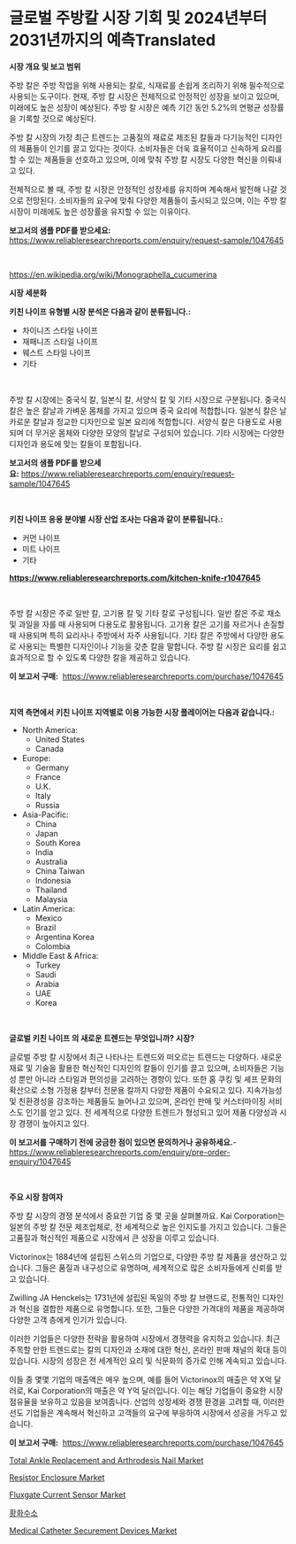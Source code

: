 <p><h1>글로벌 주방칼 시장 기회 및 2024년부터 2031년까지의 예측Translated</h1></p><p><strong>시장 개요 및 보고 범위</strong></p>
<p><p>주방 칼은 주방 작업을 위해 사용되는 칼로, 식재료를 손쉽게 조리하기 위해 필수적으로 사용되는 도구이다. 현재, 주방 칼 시장은 전체적으로 안정적인 성장을 보이고 있으며, 미래에도 높은 성장이 예상된다. 주방 칼 시장은 예측 기간 동안 5.2%의 연평균 성장률을 기록할 것으로 예상된다.</p><p>주방 칼 시장의 가장 최근 트렌드는 고품질의 재료로 제조된 칼들과 다기능적인 디자인의 제품들이 인기를 끌고 있다는 것이다. 소비자들은 더욱 효율적이고 신속하게 요리를 할 수 있는 제품들을 선호하고 있으며, 이에 맞춰 주방 칼 시장도 다양한 혁신을 이뤄내고 있다.</p><p>전체적으로 볼 때, 주방 칼 시장은 안정적인 성장세를 유지하며 계속해서 발전해 나갈 것으로 전망된다. 소비자들의 요구에 맞춰 다양한 제품들이 출시되고 있으며, 이는 주방 칼 시장이 미래에도 높은 성장률을 유지할 수 있는 이유이다.</p></p>
<p><strong>보고서의 샘플 PDF를 받으세요:</strong> <a href="https://www.reliableresearchreports.com/enquiry/request-sample/1047645">https://www.reliableresearchreports.com/enquiry/request-sample/1047645</a></p>
<p>&nbsp;</p>
<p><a href="https://en.wikipedia.org/wiki/Monographella_cucumerina">https://en.wikipedia.org/wiki/Monographella_cucumerina</a></p>
<p><strong>시장 세분화</strong></p>
<p><strong>키친 나이프 유형별 시장 분석은 다음과 같이 분류됩니다.:</strong></p>
<p><ul><li>차이니즈 스타일 나이프</li><li>재패니즈 스타일 나이프</li><li>웨스트 스타일 나이프</li><li>기타</li></ul></p>
<p>&nbsp;</p>
<p><p>주방 칼 시장에는 중국식 칼, 일본식 칼, 서양식 칼 및 기타 시장으로 구분됩니다. 중국식 칼은 높은 칼날과 가벼운 몸체를 가지고 있으며 중국 요리에 적합합니다. 일본식 칼은 날카로운 칼날과 정교한 디자인으로 일본 요리에 적합합니다. 서양식 칼은 다용도로 사용되며 더 무거운 몸체와 다양한 모양의 칼날로 구성되어 있습니다. 기타 시장에는 다양한 디자인과 용도에 맞는 칼들이 포함됩니다.</p></p>
<p><strong>보고서의 샘플 PDF를 받으세요:</strong>&nbsp;<a href="https://www.reliableresearchreports.com/enquiry/request-sample/1047645">https://www.reliableresearchreports.com/enquiry/request-sample/1047645</a></p>
<p>&nbsp;</p>
<p><strong> 키친 나이프 응용 분야별 시장 산업 조사는 다음과 같이 분류됩니다.:</strong></p>
<p><ul><li>커먼 나이프</li><li>미트 나이프</li><li>기타</li></ul></p>
<p><strong><a href="https://www.reliableresearchreports.com/kitchen-knife-r1047645">https://www.reliableresearchreports.com/kitchen-knife-r1047645</a></strong></p>
<p>&nbsp;</p>
<p><p>주방 칼 시장은 주로 일반 칼, 고기용 칼 및 기타 칼로 구성됩니다. 일반 칼은 주로 채소 및 과일을 자를 때 사용되며 다용도로 활용됩니다. 고기용 칼은 고기를 자르거나 손질할 때 사용되며 특히 요리사나 주방에서 자주 사용됩니다. 기타 칼은 주방에서 다양한 용도로 사용되는 특별한 디자인이나 기능을 갖춘 칼을 말합니다. 주방 칼 시장은 요리를 쉽고 효과적으로 할 수 있도록 다양한 칼을 제공하고 있습니다.</p></p>
<p><strong>이 보고서 구매:</strong>&nbsp; <a href="https://www.reliableresearchreports.com/purchase/1047645">https://www.reliableresearchreports.com/purchase/1047645</a></p>
<p>&nbsp;</p>
<p><strong>지역 측면에서 키친 나이프 지역별로 이용 가능한 시장 플레이어는 다음과 같습니다.:</strong></p>
<p><ul>
    <li>
        North America:
        <ul>
            <li>United States</li>
            <li>Canada</li>
        </ul>
    </li>
    <li>
        Europe:
        <ul>
            <li>Germany</li>
            <li>France</li>
            <li>U.K.</li>
            <li>Italy</li>
            <li>Russia</li>
        </ul>
    </li>
    <li>
        Asia-Pacific:
        <ul>
            <li>China</li>
            <li>Japan</li>
            <li>South Korea</li>
            <li>India</li>
            <li>Australia</li>
            <li>China Taiwan</li>
            <li>Indonesia</li>
            <li>Thailand</li>
            <li>Malaysia</li>
        </ul>
    </li>
    <li>
        Latin America:
        <ul>
            <li>Mexico</li>
            <li>Brazil</li>
            <li>Argentina Korea</li>
            <li>Colombia</li>
        </ul>
    </li>
    <li>
        Middle East & Africa:
        <ul>
            <li>Turkey</li>
            <li>Saudi</li>
            <li>Arabia</li>
            <li>UAE</li>
            <li>Korea</li>
        </ul>
    </li>
    </ul></p>
<p>&nbsp;</p>
<p><strong>글로벌 키친 나이프 의 새로운 트렌드는 무엇입니까? 시장?</strong></p>
<p><p>글로벌 주방 칼 시장에서 최근 나타나는 트렌드와 떠오르는 트렌드는 다양하다. 새로운 재료 및 기술을 활용한 혁신적인 디자인의 칼들이 인기를 끌고 있으며, 소비자들은 기능성 뿐만 아니라 스타일과 편의성을 고려하는 경향이 있다. 또한 홈 쿠킹 및 셰프 문화의 확산으로 소형 가정용 칼부터 전문용 칼까지 다양한 제품이 수요되고 있다. 지속가능성 및 친환경성을 강조하는 제품들도 늘어나고 있으며, 온라인 판매 및 커스터마이징 서비스도 인기를 얻고 있다. 전 세계적으로 다양한 트렌드가 형성되고 있어 제품 다양성과 시장 경쟁이 높아지고 있다.</p></p>
<p><strong>이 보고서를 구매하기 전에 궁금한 점이 있으면 문의하거나 공유하세요.</strong>- <a href="https://www.reliableresearchreports.com/enquiry/pre-order-enquiry/1047645">https://www.reliableresearchreports.com/enquiry/pre-order-enquiry/1047645</a></p>
<p>&nbsp;</p>
<p><strong>주요 시장 참여자</strong></p>
<p><p>주방 칼 시장의 경쟁 분석에서 중요한 기업 중 몇 곳을 살펴볼까요. Kai Corporation는 일본의 주방 칼 전문 제조업체로, 전 세계적으로 높은 인지도를 가지고 있습니다. 그들은 고품질과 혁신적인 제품으로 시장에서 큰 성장을 이루고 있습니다.</p><p>Victorinox는 1884년에 설립된 스위스의 기업으로, 다양한 주방 칼 제품을 생산하고 있습니다. 그들은 품질과 내구성으로 유명하며, 세계적으로 많은 소비자들에게 신뢰를 받고 있습니다.</p><p>Zwilling JA Henckels는 1731년에 설립된 독일의 주방 칼 브랜드로, 전통적인 디자인과 혁신을 결합한 제품으로 유명합니다. 또한, 그들은 다양한 가격대의 제품을 제공하여 다양한 고객 층에게 인기가 있습니다.</p><p>이러한 기업들은 다양한 전략을 활용하여 시장에서 경쟁력을 유지하고 있습니다. 최근 주목할 만한 트렌드로는 칼의 디자인과 소재에 대한 혁신, 온라인 판매 채널의 확대 등이 있습니다. 시장의 성장은 전 세계적인 요리 및 식문화의 증가로 인해 계속되고 있습니다.</p><p>이들 중 몇몇 기업의 매출액은 매우 높으며, 예를 들어 Victorinox의 매출은 약 X억 달러로, Kai Corporation의 매출은 약 Y억 달러입니다. 이는 해당 기업들이 중요한 시장 점유율을 보유하고 있음을 보여줍니다. 산업의 성장세와 경쟁 환경을 고려할 때, 이러한 선도 기업들은 계속해서 혁신하고 고객들의 요구에 부응하여 시장에서 성공을 거두고 있습니다.</p></p>
<p><strong>이 보고서 구매:</strong>&nbsp;&nbsp;<a href="https://www.reliableresearchreports.com/purchase/1047645">https://www.reliableresearchreports.com/purchase/1047645</a></p>
<p><p><a href="https://www.linkedin.com/pulse/global-total-ankle-replacement-arthrodesis-nail-market-size-amp-akdaf?trackingId=hnaquCjJxJ00Gm7lVt85qg%3D%3D">Total Ankle Replacement and Arthrodesis Nail Market</a></p><p><a href="https://medium.com/@clarenceuvalis67867/resistor-enclosure-market-growth-outlook-from-2024-to-2031-and-it-is-projecting-at-5-3-ceca017f6033">Resistor Enclosure Market</a></p><p><a href="https://medium.com/@clarenceuvalis67867/global-fluxgate-current-sensor-market-focus-on-application-end-use-industry-type-equipment-and-6eb1136d3e3d">Fluxgate Current Sensor Market</a></p><p><a href="https://github.com/sougarounis/Market-Research-Report-List-5/blob/main/440801938366.md">황화수소</a></p><p><a href="https://www.linkedin.com/pulse/global-medical-catheter-securement-devices-market-size-expected-vpuzf?trackingId=KEnpnPZakR8iiKrL8PjNDg%3D%3D">Medical Catheter Securement Devices Market</a></p></p>